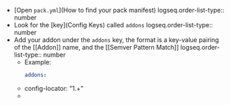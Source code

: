 - [Open `pack.yml`](How to find your pack manifest)
  logseq.order-list-type:: number
- Look for the [key](Config Keys) called `addons`
  logseq.order-list-type:: number
- Add your addon under the `addons` key, the format is a key-value pairing of the [[Addon]] name, and the [[Semver Pattern Match]]
  logseq.order-list-type:: number
	- Example:
	  ```yaml
	  addons:
	- config-locator: "1.+"
	-